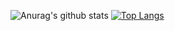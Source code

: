 ![Anurag's github stats](https://github-readme-stats.vercel.app/api?username=gustavoquaresma&show_icons=true&theme=radical)
[![Top Langs](https://github-readme-stats.vercel.app/api/top-langs/?username=agustavoquaresma&layout=compact&theme=radical)](https://github.com/gustavoquaresma/github-readme-stats)
